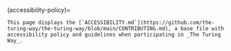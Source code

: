 (accessibility-policy)=

```{note}
This page displays the [`ACCESSIBILITY.md`](https://github.com/the-turing-way/the-turing-way/blob/main/CONTRIBUTING.md), a base file with accessibility policy and guidelines when participating in _The Turing Way_.
```

```{include} ../../../../ACCESSIBILITY.md
```
